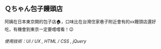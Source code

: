 ## Ｑちゃん包子饅頭店

阿姨在日本東京開的包子店🏠，口味比在台灣住家巷子附近會有的xx饅頭店還好吃，有機會到東京一定要嚐嚐看！😉

<h6>使用技術：UI / UX , HTML / CSS , jQuery</h6>


